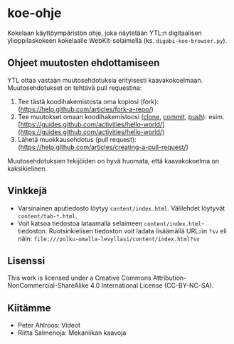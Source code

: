 # koe-ohje

Kokelaan käyttöympäristön ohje, joka näytetään YTL:n digitaalisen ylioppilaskokeen kokelaalle WebKit-selaimella (ks. `digabi-koe-browser.py`).

## Ohjeet muutosten ehdottamiseen

YTL ottaa vastaan muutosehdotuksia erityisesti kaavakokoelmaan. Muutosehdotukset on tehtävä pull requestina:

 1. Tee tästä koodihakemistosta oma kopiosi (fork): (https://help.github.com/articles/fork-a-repo/)
 2. Tee muutokset omaan koodihakemistoosi ([clone](https://help.github.com/articles/cloning-a-repository/), [commit](https://github.com/abhikp/git-test/wiki/Committing-changes), [push](https://help.github.com/articles/pushing-to-a-remote/)): esim. [https://guides.github.com/activities/hello-world/](https://guides.github.com/activities/hello-world/)
 3. Lähetä muokkausehdotus (pull request): (https://help.github.com/articles/creating-a-pull-request/)

Muutosehdotuksien tekijöiden on hyvä huomata, että kaavakokoelma on kaksikielinen.

## Vinkkejä

 * Varsinainen aputiedosto löytyy `content/index.html`. Välilehdet löytyvät `content/tab-*.html`.
 * Voit katsoa tiedostoa lataamalla selaimeen `content/index.html`-tiedoston. Ruotsinkielisen tiedoston
   voit ladata lisäämällä URL:iin `?sv` eli näin: `file:///polku-omalla-levyllasi/content/index.html?sv`

## Lisenssi

This work is licensed under a Creative Commons Attribution-NonCommercial-ShareAlike 4.0 International License (CC-BY-NC-SA).

## Kiitämme

 * Peter Ahlroos: Videot
 * Riitta Salmenoja: Mekaniikan kaavoja
